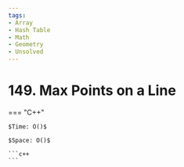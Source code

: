 ```yaml
---
tags:
- Array
- Hash Table
- Math
- Geometry
- Unsolved
---
```



# 149. Max Points on a Line

=== "C++"

    $Time: O()$

    $Space: O()$

    ```c++
    ```